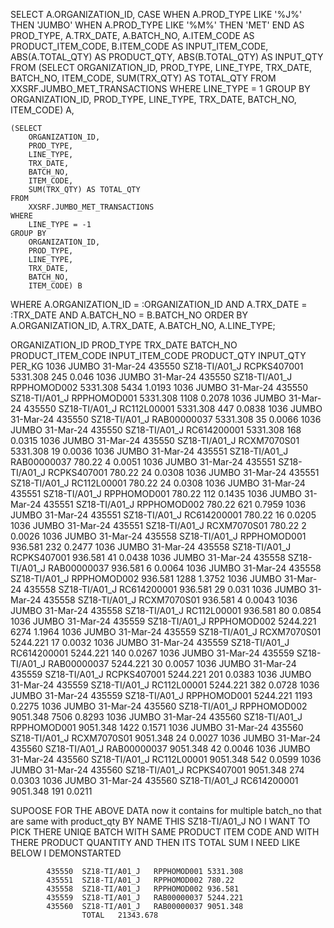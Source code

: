 SELECT
    A.ORGANIZATION_ID,
    CASE
        WHEN A.PROD_TYPE LIKE '%J%' THEN 'JUMBO'
        WHEN A.PROD_TYPE LIKE '%M%' THEN 'MET'
    END AS PROD_TYPE,
    A.TRX_DATE,
    A.BATCH_NO,
    A.ITEM_CODE AS PRODUCT_ITEM_CODE,
    B.ITEM_CODE AS INPUT_ITEM_CODE,
    ABS(A.TOTAL_QTY) AS PRODUCT_QTY,
    ABS(B.TOTAL_QTY) AS INPUT_QTY
FROM
    (SELECT
        ORGANIZATION_ID,
        PROD_TYPE,
        LINE_TYPE,
        TRX_DATE,
        BATCH_NO,
        ITEM_CODE,
        SUM(TRX_QTY) AS TOTAL_QTY
    FROM
        XXSRF.JUMBO_MET_TRANSACTIONS
    WHERE
        LINE_TYPE = 1
    GROUP BY
        ORGANIZATION_ID,
        PROD_TYPE,
        LINE_TYPE,
        TRX_DATE,
        BATCH_NO,
        ITEM_CODE) A,

    (SELECT
        ORGANIZATION_ID,
        PROD_TYPE,
        LINE_TYPE,
        TRX_DATE,
        BATCH_NO,
        ITEM_CODE,
        SUM(TRX_QTY) AS TOTAL_QTY
    FROM
        XXSRF.JUMBO_MET_TRANSACTIONS
    WHERE
        LINE_TYPE = -1
    GROUP BY
        ORGANIZATION_ID,
        PROD_TYPE,
        LINE_TYPE,
        TRX_DATE,
        BATCH_NO,
        ITEM_CODE) B
WHERE
 A.ORGANIZATION_ID = :ORGANIZATION_ID
AND A.TRX_DATE = :TRX_DATE
AND A.BATCH_NO = B.BATCH_NO
ORDER BY
    A.ORGANIZATION_ID,
    A.TRX_DATE,
    A.BATCH_NO,
    A.LINE_TYPE;




ORGANIZATION_ID	PROD_TYPE	TRX_DATE	BATCH_NO	PRODUCT_ITEM_CODE	INPUT_ITEM_CODE	PRODUCT_QTY	INPUT_QTY	PER_KG
1036	JUMBO	31-Mar-24	435550	SZ18-TI/A01_J	RCPKS407001	5331.308	245	0.046
1036	JUMBO	31-Mar-24	435550	SZ18-TI/A01_J	RPPHOMOD002	5331.308	5434	1.0193
1036	JUMBO	31-Mar-24	435550	SZ18-TI/A01_J	RPPHOMOD001	5331.308	1108	0.2078
1036	JUMBO	31-Mar-24	435550	SZ18-TI/A01_J	RC112L00001	5331.308	447	0.0838
1036	JUMBO	31-Mar-24	435550	SZ18-TI/A01_J	RAB00000037	5331.308	35	0.0066
1036	JUMBO	31-Mar-24	435550	SZ18-TI/A01_J	RC614200001	5331.308	168	0.0315
1036	JUMBO	31-Mar-24	435550	SZ18-TI/A01_J	RCXM7070S01	5331.308	19	0.0036
1036	JUMBO	31-Mar-24	435551	SZ18-TI/A01_J	RAB00000037	780.22	4	0.0051
1036	JUMBO	31-Mar-24	435551	SZ18-TI/A01_J	RCPKS407001	780.22	24	0.0308
1036	JUMBO	31-Mar-24	435551	SZ18-TI/A01_J	RC112L00001	780.22	24	0.0308
1036	JUMBO	31-Mar-24	435551	SZ18-TI/A01_J	RPPHOMOD001	780.22	112	0.1435
1036	JUMBO	31-Mar-24	435551	SZ18-TI/A01_J	RPPHOMOD002	780.22	621	0.7959
1036	JUMBO	31-Mar-24	435551	SZ18-TI/A01_J	RC614200001	780.22	16	0.0205
1036	JUMBO	31-Mar-24	435551	SZ18-TI/A01_J	RCXM7070S01	780.22	2	0.0026
1036	JUMBO	31-Mar-24	435558	SZ18-TI/A01_J	RPPHOMOD001	936.581	232	0.2477
1036	JUMBO	31-Mar-24	435558	SZ18-TI/A01_J	RCPKS407001	936.581	41	0.0438
1036	JUMBO	31-Mar-24	435558	SZ18-TI/A01_J	RAB00000037	936.581	6	0.0064
1036	JUMBO	31-Mar-24	435558	SZ18-TI/A01_J	RPPHOMOD002	936.581	1288	1.3752
1036	JUMBO	31-Mar-24	435558	SZ18-TI/A01_J	RC614200001	936.581	29	0.031
1036	JUMBO	31-Mar-24	435558	SZ18-TI/A01_J	RCXM7070S01	936.581	4	0.0043
1036	JUMBO	31-Mar-24	435558	SZ18-TI/A01_J	RC112L00001	936.581	80	0.0854
1036	JUMBO	31-Mar-24	435559	SZ18-TI/A01_J	RPPHOMOD002	5244.221	6274	1.1964
1036	JUMBO	31-Mar-24	435559	SZ18-TI/A01_J	RCXM7070S01	5244.221	17	0.0032
1036	JUMBO	31-Mar-24	435559	SZ18-TI/A01_J	RC614200001	5244.221	140	0.0267
1036	JUMBO	31-Mar-24	435559	SZ18-TI/A01_J	RAB00000037	5244.221	30	0.0057
1036	JUMBO	31-Mar-24	435559	SZ18-TI/A01_J	RCPKS407001	5244.221	201	0.0383
1036	JUMBO	31-Mar-24	435559	SZ18-TI/A01_J	RC112L00001	5244.221	382	0.0728
1036	JUMBO	31-Mar-24	435559	SZ18-TI/A01_J	RPPHOMOD001	5244.221	1193	0.2275
1036	JUMBO	31-Mar-24	435560	SZ18-TI/A01_J	RPPHOMOD002	9051.348	7506	0.8293
1036	JUMBO	31-Mar-24	435560	SZ18-TI/A01_J	RPPHOMOD001	9051.348	1422	0.1571
1036	JUMBO	31-Mar-24	435560	SZ18-TI/A01_J	RCXM7070S01	9051.348	24	0.0027
1036	JUMBO	31-Mar-24	435560	SZ18-TI/A01_J	RAB00000037	9051.348	42	0.0046
1036	JUMBO	31-Mar-24	435560	SZ18-TI/A01_J	RC112L00001	9051.348	542	0.0599
1036	JUMBO	31-Mar-24	435560	SZ18-TI/A01_J	RCPKS407001	9051.348	274	0.0303
1036	JUMBO	31-Mar-24	435560	SZ18-TI/A01_J	RC614200001	9051.348	191	0.0211
								
SUPOOSE FOR THE ABOVE DATA now it contains for multiple batch_no that are same with
 product_qty BY NAME THIS SZ18-TI/A01_J	NO I WANT TO PICK THERE UNIQE BATCH WITH SAME PRODUCT ITEM CODE AND WITH 
THERE PRODUCT QUANTITY AND THEN ITS TOTAL SUM I NEED LIKE BELOW I DEMONSTARTED 							
								
			435550	SZ18-TI/A01_J	RPPHOMOD001	5331.308		
			435551	SZ18-TI/A01_J	RPPHOMOD002	780.22		
			435558	SZ18-TI/A01_J	RPPHOMOD002	936.581		
			435559	SZ18-TI/A01_J	RAB00000037	5244.221		
			435560	SZ18-TI/A01_J	RAB00000037	9051.348		
					TOTAL	21343.678		
